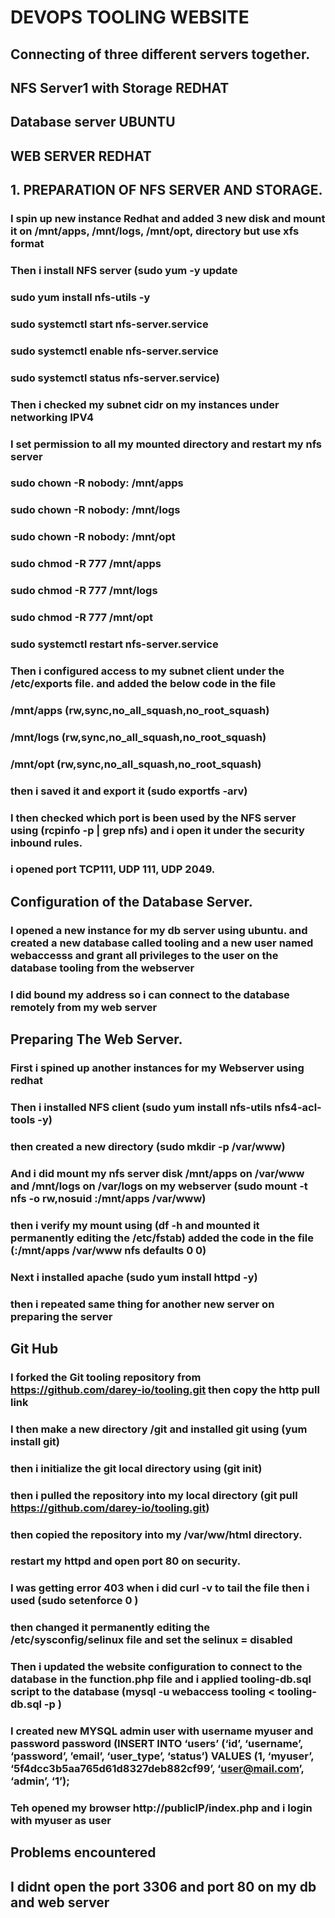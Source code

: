 # DEVOPS TOOLING WEBSITE
## Connecting of three different servers together. 
## NFS Server1 with Storage REDHAT
## Database server UBUNTU
## WEB SERVER REDHAT


## 1. PREPARATION OF NFS SERVER AND STORAGE.
### I spin up new instance Redhat and added 3 new disk and mount it on /mnt/apps, /mnt/logs, /mnt/opt, directory but use xfs format
### Then i install NFS server (sudo yum -y update
### sudo yum install nfs-utils -y
### sudo systemctl start nfs-server.service
### sudo systemctl enable nfs-server.service
### sudo systemctl status nfs-server.service)
### Then i checked my subnet cidr on my instances under networking IPV4

### I set permission to all my mounted directory and restart my nfs server
### sudo chown -R nobody: /mnt/apps
### sudo chown -R nobody: /mnt/logs
### sudo chown -R nobody: /mnt/opt

### sudo chmod -R 777 /mnt/apps
### sudo chmod -R 777 /mnt/logs
### sudo chmod -R 777 /mnt/opt

### sudo systemctl restart nfs-server.service
### Then i configured access to my subnet client under the /etc/exports file. and added the below code in the file
### /mnt/apps <Subnet-CIDR>(rw,sync,no_all_squash,no_root_squash)
### /mnt/logs <Subnet-CIDR>(rw,sync,no_all_squash,no_root_squash)
### /mnt/opt <Subnet-CIDR>(rw,sync,no_all_squash,no_root_squash)

### then i saved it and  export it (sudo exportfs -arv)
### I then checked which port is been used by the NFS server using (rcpinfo -p | grep nfs) and i open it under the security inbound rules.
### i opened port TCP111, UDP 111, UDP 2049.

## Configuration of the Database Server.
### I opened a new instance for my db server using ubuntu. and created a new database called tooling and a new user named webaccesss and grant all privileges to the user on the database tooling from the webserver 
### I did bound my address so i can connect to the database remotely from my web server

## Preparing The Web Server.
### First i spined up another instances for my Webserver using redhat
### Then i installed NFS client (sudo yum install nfs-utils nfs4-acl-tools -y)
### then created a new directory (sudo mkdir -p /var/www)
### And i did mount my nfs server disk /mnt/apps on /var/www and /mnt/logs on /var/logs on my webserver (sudo mount -t nfs -o rw,nosuid <NFS-Server-Private-IP-Address>:/mnt/apps /var/www)
### then i verify my mount  using (df -h and mounted it permanently editing the /etc/fstab) added the code in the file (<NFS-Server-Private-IP-Address>:/mnt/apps /var/www nfs defaults 0 0)
### Next i installed apache (sudo yum install httpd -y)
### then i repeated same thing for another new server on preparing the server
## Git Hub
### I forked the Git tooling repository from https://github.com/darey-io/tooling.git then copy the http pull link
### I then make a new directory /git and installed git using (yum install git)
### then i initialize the git local directory using (git init) 
### then i pulled the repository into my local directory (git pull https://github.com/darey-io/tooling.git)
### then copied the repository into my /var/ww/html directory.
### restart my httpd and open port 80 on security.
### I was getting error 403 when i did curl -v to tail the file then i used (sudo setenforce 0 )
### then changed it permanently editing the /etc/sysconfig/selinux file and set the selinux = disabled
### Then i updated the website configuration to connect to the database in the function.php file and i applied tooling-db.sql script to the database (mysql -u webaccess tooling < tooling-db.sql -p )
### I created new MYSQL admin user with username myuser and password password (INSERT INTO ‘users’ (‘id’, ‘username’, ‘password’, ’email’, ‘user_type’, ‘status’) VALUES (1, ‘myuser’, ‘5f4dcc3b5aa765d61d8327deb882cf99’, ‘user@mail.com’, ‘admin’, ‘1’);

### Teh opened my browser http://publicIP/index.php and i login with myuser as user


## Problems encountered
## I didnt open the port 3306 and port 80 on my db and web server
